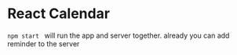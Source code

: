 # React Calendar

```npm start ``` will run the app and server together. 
already you can add reminder to the server 
